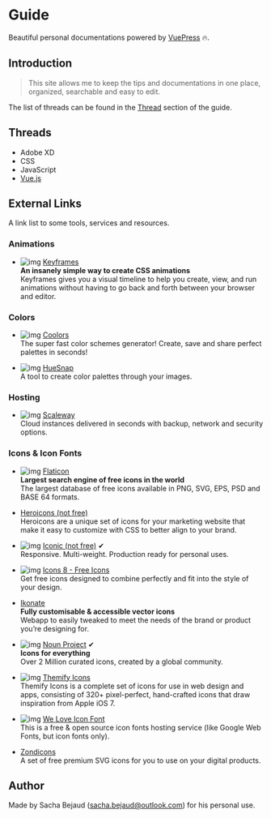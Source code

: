 # Guide 

Beautiful personal documentations powered by [VuePress](https://vuepress.vuejs.org/) 🔥.

## Introduction

> This site allows me to keep the tips and documentations in one place, organized, searchable and easy to edit.

The list of threads can be found in the [Thread](/guide/#threads) section of the guide.

## Threads

* Adobe XD
* CSS
* JavaScript
* [Vue.js](/vuejs/)

## External Links

A link list to some tools, services and resources.

### Animations

* ![img](/images/icons/keyframes.png) [Keyframes](https://keyframes.app/)
<br>**An insanely simple way to create CSS animations** <br>Keyframes gives you a visual timeline to help you create, view, and run animations without having to go back and forth between your browser and editor.

### Colors

* ![img](/images/icons/coolors.png) [Coolors](https://coolors.co/app)
<br>The super fast color schemes generator! Create, save and share perfect palettes in seconds!

* ![img](/images/icons/hue-snap.png) [HueSnap](https://www.huesnap.com/)
<br>A tool to create color palettes through your images.

### Hosting

* ![img](/images/icons/scaleway.png) [Scaleway](https://www.scaleway.com)
<br>Cloud instances delivered in seconds with backup, network and security options.


### Icons & Icon Fonts

* ![img](/images/icons/flaticon.png) [Flaticon](https://www.flaticon.com/)
<br>**Largest search engine of free icons in the world**
<br>The largest database of free icons available in PNG, SVG, EPS, PSD and BASE 64 formats.

* [Heroicons (not free)](https://www.heroicons.com/)
<br>Heroicons are a unique set of icons for your marketing website that make it easy to customize with CSS to better align to your brand.

* ![img](/images/icons/iconic.png) [Iconic (not free)](https://useiconic.com/) ✔
<br>Responsive. Multi-weight. Production ready for personal uses.

* ![img](/images/icons/icons8.png) [Icons 8 - Free Icons](https://icons8.com/icons)
<br>Get free icons designed to combine perfectly and fit into the style of your design.

* [Ikonate](https://www.ikonate.com/)
<br>**Fully customisable & accessible vector icons**
<br>Webapp to easily tweaked to meet the needs of the brand or product you’re designing for.

* ![img](/images/icons/noun-project.png) [Noun Project](https://thenounproject.com/) ✔
<br>**Icons for everything**
<br>Over 2 Million curated icons, created by a global community.


* ![img](https://themify.me/favicon.png)
[Themify Icons](https://themify.me/themify-icons)
<br>Themify Icons is a complete set of icons for use in web design and apps, consisting of 320+ pixel-perfect, hand-crafted icons that draw inspiration from Apple iOS 7.

* ![img](/images/icons/weloveiconfonts.png)
[We Love Icon Font](http://weloveiconfonts.com/)
<br>This is a free & open source icon fonts hosting service (like Google Web Fonts, but icon fonts only).

* [Zondicons](https://www.zondicons.com/)
<br>A set of free premium SVG icons for you to use on your digital products.

## Author

Made by Sacha Bejaud ([sacha.bejaud@outlook.com](mailto:sacha.bejaud@outlook.com)) for his personal use.